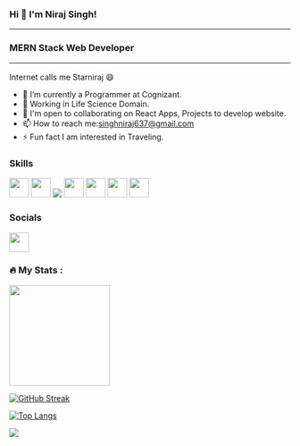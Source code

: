 ### Hi 👋 I'm Niraj Singh! <hr>
### MERN Stack Web Developer <hr>
Internet calls me Starniraj :smile:

- 🔭 I’m currently a Programmer at Cognizant.
- 🌱 Working in Life Science Domain.
- 👯 I'm open to collaborating on React Apps, Projects to develop website.
- 📫 How to reach me:singhniraj637@gmail.com
- ⚡ Fun fact I am interested in Traveling.

### Skills
<img src="https://cdn.freebiesupply.com/logos/large/2x/react-1-logo-png-transparent.png" width="35px" height="35px"></image>
<img src="https://ictacademy.com.ng/wp-content/uploads/2020/02/92.-JavaScript-logo.png" width="35px" height="35px"></image>
<img src="https://img.favpng.com/6/20/13/express-js-node-js-javascript-session-web-application-png-favpng-nC0AgMs2TUUtFy3XMsP81vXd4.jpg"></image>
<img src="https://clipground.com/images/mongodb-png-logo-4.jpg" width="35px" height="35px"></image>
<img src="https://th.bing.com/th/id/R.6a33b5d5c9cbe5f9ae76caaca8bcfaf4?rik=1fXC1dOa%2fYBOyQ&riu=http%3a%2f%2fsonneiltech.com%2fwp-content%2fuploads%2f2021%2f01%2fpostman-logo-stacked.png&ehk=06R43mmYz6vVhuk8OfJDz1Gw3%2fku%2f8W1YnQG9WNx1sI%3d&risl=&pid=ImgRaw&r=0" width="35px" height="35px"></image>
<img src="https://a.slack-edge.com/80588/img/api/netlify.png" width="35px" height="35px"></image>
<img src="https://th.bing.com/th/id/OIP.d5h6YbF8IOvyyBciRx7gzAHaCe?pid=ImgDet&rs=1" width="35px" height="35px"></image>

### Socials
<a href="https://www.linkedin.com/in/niraj-singh-07a107216/"><img src="https://raw.githubusercontent.com/danielcranney/readme-generator/main/public/icons/socials/linkedin.svg" width="35px" height="35px"></a></image>

### :fire: My Stats :
<img height="180em" src="https://github-readme-stats.vercel.app/api?username=Starniraj&theme=dark&background=000000&show_icons=true&hide_border=true&&count_private=true&include_all_commits=true" />

[![GitHub Streak](http://github-readme-streak-stats.herokuapp.com?user=Starniraj&theme=dark&background=000000)](https://git.io/streak-stats)

[![Top Langs](https://github-readme-stats.vercel.app/api/top-langs/?username=Starniraj&layout=compact&theme=vision-friendly-dark)](https://github.com/anuraghazra/github-readme-stats)

![](https://img.shields.io/badge/TRUST_ON_YOUR_ABILITY-informational?style=flat&logo=<LOGO_NAME>&logoColor=white&color=2bbc8a)










